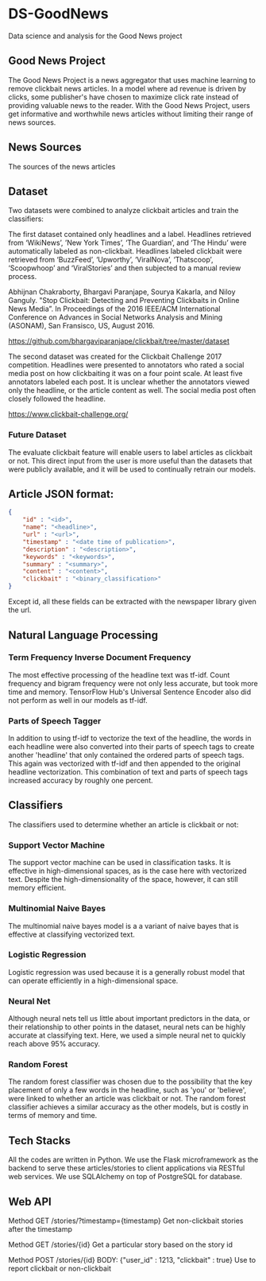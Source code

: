 # DS-GoodNews
Data science and analysis for the Good News project

## Good News Project
The Good News Project is a news aggregator that uses machine learning to remove clickbait news articles. In a model where ad revenue is driven by clicks, some publisher's have chosen to maximize click rate instead of providing valuable news to the reader. With the Good News Project, users get informative and worthwhile news articles without limiting their range of news sources. 

## News Sources
The sources of the news articles

## Dataset
Two datasets were combined to analyze clickbait articles and train the classifiers:

The first dataset contained only headlines and a label. Headlines retrieved from ‘WikiNews’, ’New York Times’, ‘The Guardian’, and ‘The Hindu’ were automatically labeled as non-clickbait. Headlines labeled clickbait were retrieved from ‘BuzzFeed’, ‘Upworthy’, ‘ViralNova’, ‘Thatscoop’, ‘Scoopwhoop’ and ‘ViralStories’ and then subjected to a manual review process.

Abhijnan Chakraborty, Bhargavi Paranjape, Sourya Kakarla, and Niloy Ganguly. "Stop Clickbait: Detecting and Preventing Clickbaits in Online News Media”. In Proceedings of the 2016 IEEE/ACM International Conference on Advances in Social Networks Analysis and Mining (ASONAM), San Fransisco, US, August 2016.

https://github.com/bhargaviparanjape/clickbait/tree/master/dataset

The second dataset was created for the Clickbait Challenge 2017 competition.  Headlines were presented to annotators who rated a social media post on how clickbaiting it was on a four point scale. At least five annotators labeled each post.  It is unclear whether the annotators viewed only the headline, or the article content as well.  The social media post often closely followed the headline.

https://www.clickbait-challenge.org/

### Future Dataset

The evaluate clickbait feature will enable users to label articles as clickbait or not. This direct input from the user is more useful than the datasets that were publicly available, and it will be used to continually retrain our models.

## Article JSON format:
```json
{
	"id" : "<id>",
	"name": "<headline>",
	"url" : "<url>",
	"timestamp" : "<date time of publication>",
	"description" : "<description>",
	"keywords" : "<keywords>",
	"summary" : "<summary>",
	"content" : "<content>",
	"clickbait" : "<binary_classification>"
}
```
Except id, all these fields can be extracted with the newspaper library given the url.

## Natural Language Processing

### Term Frequency Inverse Document Frequency
The most effective processing of the headline text was tf-idf.  Count frequency and bigram frequency were not only less accurate, but took more time and memory. TensorFlow Hub's Universal Sentence Encoder also did not perform as well in our models as tf-idf.


### Parts of Speech Tagger
In addition to using tf-idf to vectorize the text of the headline, the words in each headline were also converted into their parts of speech tags to create another 'headline' that only contained the ordered parts of speech tags. This again was vectorized with tf-idf and then appended to the original headline vectorization. This combination of text and parts of speech tags increased accuracy by roughly one percent.

## Classifiers
The classifiers used to determine whether an article is clickbait or not:

### Support Vector Machine
The support vector machine can be used in classification tasks. It is effective in high-dimensional spaces, as is the case here with vectorized text. Despite the high-dimensionality of the space, however, it can still memory efficient.

### Multinomial Naive Bayes 
The multinomial naive bayes model is a a variant of naive bayes that is effective at classifying vectorized text.

### Logistic Regression
Logistic regression was used because it is a generally robust model that can operate efficiently in a high-dimensional space.

### Neural Net
Although neural nets tell us little about important predictors in the data, or their relationship to other points in the dataset, neural nets can be highly accurate at classifying text.  Here, we used a simple neural net to quickly reach above 95% accuracy.

### Random Forest
The random forest classifier was chosen due to the possibility that the key placement of only a few words in the headline, such as 'you' or 'believe', were linked to whether an article was clickbait or not. The random forest classifier achieves a similar accuracy as the other models, but is costly in terms of memory and time. 



## Tech Stacks
All the codes are written in Python.
We use the Flask microframework as the backend to serve these articles/stories to client applications via RESTful web services.
We use SQLAlchemy on top of PostgreSQL for database.

## Web API
Method GET /stories/?timestamp={timestamp}
Get non-clickbait stories after the timestamp
	
Method GET /stories/{id}
Get a particular story based on the story id

Method POST /stories/{id}  BODY: {"user_id" : 1213, "clickbait" : true}
Use to report clickbait or non-clickbait 
